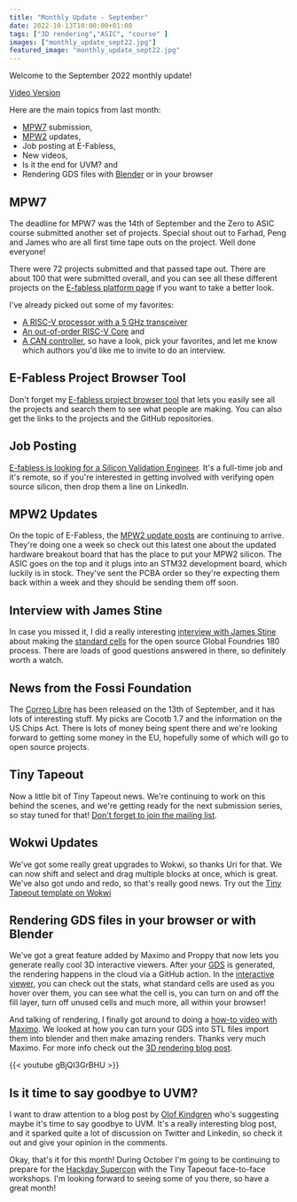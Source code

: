 ```yaml
---
title: "Monthly Update - September"
date: 2022-10-13T10:00:00+01:00
tags: ["3D rendering","ASIC", "course" ]
images: ["monthly_update_sept22.jpg"]
featured_image: "monthly_update_sept22.jpg"
---
```


Welcome to the September 2022 monthly update!

[Video Version](https://www.youtube.com/watch?v=s6ivoKTLqME)

Here are the main topics from last month:
* [MPW7](/post/mpw7_submitted/) submission,
* [MPW2](/post/mpw2_submitted/) updates,
* Job posting at E-Fabless,
* New videos,
* Is it the end for UVM? and
* Rendering GDS files with [Blender](https://www.blender.org/) or in your browser

## MPW7
The deadline for MPW7 was the 14th of September and the Zero to ASIC course submitted another set of projects. Special shout out to Farhad, Peng and James who are all first time tape outs on the project. Well done everyone!

There were 72 projects submitted and that passed tape out. There are about 100 that were submitted overall, and you can see all these different projects on the [E-fabless platform page](https://platform.efabless.com/projects/MPW7/) if you want to take a better look.

I've already picked out some of my favorites:
* [A RISC-V processor with a 5 GHz transceiver](https://platform.efabless.com/projects/1163)
* [An out-of-order RISC-V Core](https://platform.efabless.com/projects/1232) and
* [A CAN controller](https://platform.efabless.com/projects/1321),
so have a look, pick your favorites, and let me know which authors you'd like me to invite to do an interview.

## E-Fabless Project Browser Tool
Don't forget my [E-fabless project browser tool](https://github.com/mattvenn/efabless_project_tool/) that lets you easily see all the projects and search them to see what people are making. You can also get the links to the projects and the GitHub repositories.

## Job Posting
[E-fabless is looking for a Silicon Validation Engineer](https://www.linkedin.com/jobs/view/3293645910/?refId=BA5W4wSSRYOP%2FlHyVfboBw%3D%3D). It's a full-time job and it's remote, so if you're interested in getting involved with verifying open source silicon, then drop them a line on LinkedIn.

## MPW2 Updates
On the topic of E-Fabless, the [MPW2 update posts](https://groups.google.com/g/skywater-pdk-announce/c/HelusBBUZ20?pli=1) are continuing to arrive. They're doing one a week so check out this latest one about the updated hardware breakout board that has the place to put your MPW2 silicon. The ASIC goes on the top and it plugs into an STM32 development board, which luckily is in stock. They've sent the PCBA order so they're expecting them back within a week and they should be sending them off soon.

## Interview with James Stine
In case you missed it, I did a really interesting [interview with James Stine](/post/interview-with-james-stine/) about making the [standard cells](/terminology/standardcell/) for the open source Global Foundries 180 process. There are loads of good questions answered in there, so definitely worth a watch.

## News from the Fossi Foundation 
The [Correo Libre](https://www.fossi-foundation.org/2022/09/13/ecl54) has been released on the 13th of September, and it has lots of interesting stuff. My picks are Cocotb 1.7 and the information on the US Chips Act. There is lots of money being spent there and we're looking forward to getting some money in the EU, hopefully some of which will go to open source projects.

## Tiny Tapeout
Now a little bit of Tiny Tapeout news. We're continuing to work on this behind the scenes, and we're getting ready for the next submission series, so stay tuned for that! [Don't forget to join the mailing list](https://mailchi.mp/574276e3c9d7/tinytapeout).

## Wokwi Updates
We've got some really great upgrades to Wokwi, so thanks Uri for that. We can now shift and select and drag multiple blocks at once, which is great. We've also got undo and redo, so that's really good news. Try out the [Tiny Tapeout template on Wokwi](https://wokwi.com/projects/339439899388150354)

## Rendering GDS files in your browser or with Blender
We've got a great feature added by Maximo and Proppy that now lets you generate really cool 3D interactive viewers. After your [GDS](/terminology/gds/) is generated, the rendering happens in the cloud via a GitHub action. In the [interactive viewer](https://mattvenn.github.io/wokwi-verilog-gds-test/viewer/tinytapeout.html), you can check out the stats, what standard cells are used as you hover over them, you can see what the cell is, you can turn on and off the fill layer, turn off unused cells and much more, all within your browser! 

And talking of rendering, I finally got around to doing a [how-to video with Maximo](https://www.youtube.com/watch?v=gBjQI3GrBHU&ab_channel=ZeroToASICCourse). We looked at how you can turn your GDS into STL files import them into blender and then make amazing renders. Thanks very much Maximo. For more info check out the [3D rendering blog post](/post/3Drendering/).

{{< youtube gBjQI3GrBHU >}}

## Is it time to say goodbye to UVM?
I want to draw attention to a blog post by [Olof Kindgren](http://olofkindgren.blogspot.com/2022/10/its-time-to-to-thank-uvm-and-say-goodbye.html) who's suggesting maybe it's time to say goodbye to UVM. It's a really interesting blog post, and it sparked quite a lot of discussion on Twitter and Linkedin, so check it out and give your opinion in the comments.

Okay, that's it for this month! During October I'm going to be continuing to prepare for the [Hackday Supercon](https://hackaday.com/tag/2022-hackaday-supercon/) with the Tiny Tapeout face-to-face workshops. I'm looking forward to seeing some of you there, so have a great month!
